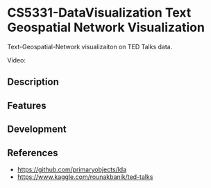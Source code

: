 # CS5331-DataVisualization Text Geospatial Network Visualization
Text-Geospatial-Network visualizaiton on TED Talks data.

Video: 

## Description


## Features

## Development

## References
- https://github.com/primaryobjects/lda
- https://www.kaggle.com/rounakbanik/ted-talks